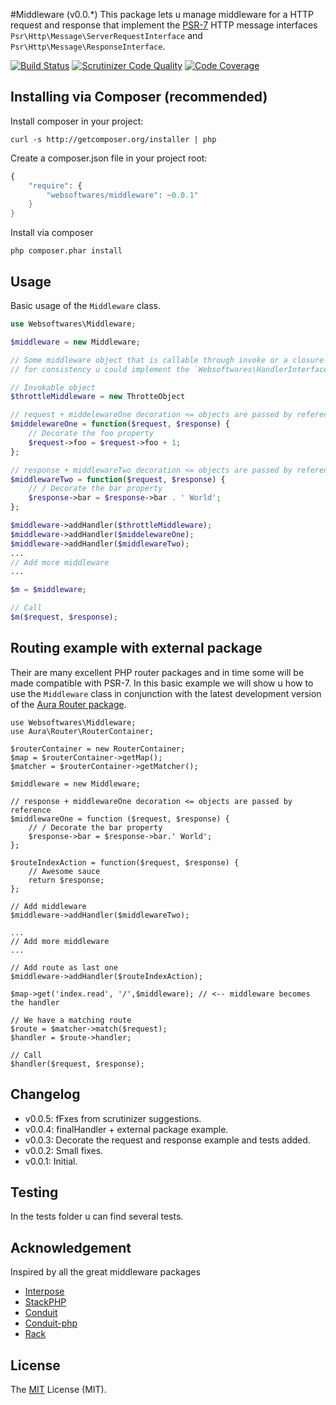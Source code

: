 #Middleware (v0.0.*)
This package lets u manage middleware for a HTTP request and response that implement the [PSR-7](https://github.com/php-fig/fig-standards/blob/master/proposed/http-message.md) HTTP message interfaces
`Psr\Http\Message\ServerRequestInterface` and `Psr\Http\Message\ResponseInterface`.

[![Build Status](https://api.travis-ci.org/websoftwares/middleware.png)](https://travis-ci.org/websoftwares/middleware)
[![Scrutinizer Code Quality](https://scrutinizer-ci.com/g/websoftwares/middleware/badges/quality-score.png?b=master)](https://scrutinizer-ci.com/g/websoftwares/middleware/?branch=master)
[![Code Coverage](https://scrutinizer-ci.com/g/websoftwares/middleware/badges/coverage.png?b=master)](https://scrutinizer-ci.com/g/websoftwares/middleware/?branch=master)

## Installing via Composer (recommended)

Install composer in your project:
```
curl -s http://getcomposer.org/installer | php
```

Create a composer.json file in your project root:
```php
{
    "require": {
		"websoftwares/middleware": ~0.0.1"
    }
}
```

Install via composer
```
php composer.phar install
```

## Usage
Basic usage of the `Middleware` class.

```php
use Websoftwares\Middleware;

$middleware = new Middleware;

// Some middleware object that is callable through invoke or a closure 
// for consistency u could implement the `Websoftwares\HandlerInterface`.

// Invokable object
$throttleMiddleware = new ThrotteObject

// request + middelewareOne decoration <= objects are passed by reference
$middelewareOne = function($request, $response) {
    // Decorate the foo property
    $request->foo = $request->foo + 1;
};

// response + middlewareTwo decoration <= objects are passed by reference
$middlewareTwo = function($request, $response) {
    // / Decorate the bar property
    $response->bar = $response->bar . ' World';
};

$middleware->addHandler($throttleMiddleware);
$middleware->addHandler($middelewareOne);
$middleware->addHandler($middlewareTwo);
...
// Add more middleware
...

$m = $middleware;

// Call
$m($request, $response);

```

## Routing example with external package
Their are many excellent PHP router packages and in time some will be made compatible with PSR-7.
In this basic example we will show u how to use the `Middleware` class in conjunction with the latest development version of the [Aura Router package](https://github.com/auraphp/Aura.Router/tree/3.x).


```
use Websoftwares\Middleware;
use Aura\Router\RouterContainer;

$routerContainer = new RouterContainer;
$map = $routerContainer->getMap();
$matcher = $routerContainer->getMatcher();

$middleware = new Middleware;

// response + middlewareOne decoration <= objects are passed by reference
$middlewareOne = function ($request, $response) {
    // / Decorate the bar property
    $response->bar = $response->bar.' World';
};

$routeIndexAction = function($request, $response) {
    // Awesome sauce
    return $response;
};

// Add middleware
$middleware->addHandler($middlewareTwo);

...
// Add more middleware
...

// Add route as last one
$middleware->addHandler($routeIndexAction);

$map->get('index.read', '/',$middleware); // <-- middleware becomes the handler

// We have a matching route
$route = $matcher->match($request);
$handler = $route->handler;

// Call
$handler($request, $response);

```

## Changelog
- v0.0.5: fFxes from scrutinizer suggestions.
- v0.0.4: finalHandler + external package example.
- v0.0.3: Decorate the request and response example and tests added.
- v0.0.2: Small fixes.
- v0.0.1: Initial.

## Testing
In the tests folder u can find several tests.

## Acknowledgement
Inspired by all the great middleware packages

- [Interpose](https://github.com/carbocation/interpose)
- [StackPHP](http://stackphp.com)
- [Conduit](https://github.com/bigeasy/conduit)
- [Conduit-php](https://github.com/phly/conduit)
- [Rack](https://github.com/rack/rack)

## License
The [MIT](http://opensource.org/licenses/MIT "MIT") License (MIT).
